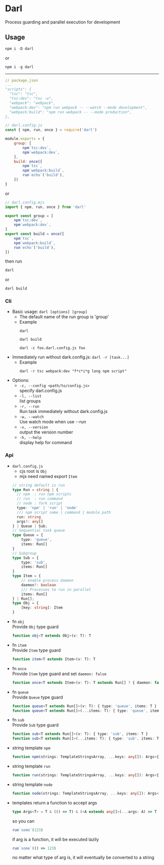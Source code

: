 # Darl
Process guarding and parallel execution for development  

## Usage
```ps1
npm i -D darl
```
or
```ps1
npm i -g darl
```
---
```yaml
// package.json
...
"scripts": {
  "tsc": "tsc",
  "tsc:dev": "tsc -w",
  "webpack": "webpack",
  "webpack:dev": "npm run webpack -- --watch --mode development",
  "webpack:build": "npm run webpack -- --mode production",
},
```
```js
// darl.config.js
const { npm, run, once } = require('darl')

module.exports = {
    group: [
        npm`tsc:dev`,
        npm`webpack:dev`,
    ],
    build: once([
        npm`tsc`,
        npm`webpack:build`,
        run`echo`('build'),
    ])
}
```
or
```js
// darl.config.mjs
import { npm, run, once } from 'darl'

export const group = [
    npm`tsc:dev`,
    npm`webpack:dev`,
]
export const build = once([
    npm`tsc`,
    npm`webpack:build`,
    run`echo`('build'),
])
```
then run
```ps1
darl
```
or
```ps1
darl build
```
### Cli
- Basic usage: `darl [options] [group]`
  * The default name of the run group is 'group'
  - Example
    ```shell
    darl

    darl build

    darl -c foo.darl.config.js foo
    ```
- Immediately run without dark.config.js: `darl -r [task...]`
  - Example 
    ```shell
    darl -r tsc webpack:dev "f*c*i*g long npm script"
    ```
- Options:
  - `-c, --config <path/to/config.js>`  
    specify darl.config.js   
  - `-l, --list`  
    list groups
  - `-r, --run`  
    Run task immediately without dark.config.js
  - `-w, --watch`  
    Use watch mode when use --run
  - `-v, --version`  
    output the version number
  - `-h, --help`  
    display help for command

### Api
- `darl.config.js`
  - cjs root is `Obj`  
  - mjs need named export `Item`  
  ```ts
  // string default is run
  type Run = string | { 
    // npm  : run npm scripts
    // run  : run command
    // node : fork script
    type: 'npm' | 'run' | 'node'
    /// npm script name | command | module path
    run: string
    args?: any[]
  } | Queue | Sub;
  // Sequential task queue
  type Queue = {
      type: 'queue',
      items: Run[]
  }
  // Subgroup
  type Sub = {
      type: 'sub',
      items: Run[]
  }
  type Item = {
      // enable process daemon
      daemon?: boolean
      /// Processes to run in parallel
      items: Run[]
  } | Run[];
  type Obj = {
      [key: string]: Item
  }
  ```
- fn `obj`  
  Provide `Obj` type guard
  ```ts
  function obj<T extends Obj>(v: T): T
  ```
- fn `item`  
  Provide `Item` type guard
  ```ts
  function item<T extends Item>(v: T): T
  ```
- fn `once`  
  Provide `Item` type guard and set `daemon: false`
  ```ts
  function once<T extends Item>(v: T): T extends Run[] ? { daemon: false, items: T } : T & { daemon: false }
  ```
- fn `queue`  
  Provide `Queue` type guard
  ```ts
  function queue<T extends Run[]>(v: T): { type: 'queue', items: T }
  function queue<T extends Run[]>(...items: T): { type: 'queue', items: T }
  ```
- fn `sub`  
  Provide `Sub` type guard
  ```ts
  function sub<T extends Run[]>(v: T): { type: 'sub', items: T }
  function sub<T extends Run[]>(...items: T): { type: 'sub', items: T }
  ```
- string template `npm`
  ```ts
  function npm(strings: TemplateStringsArray, ...keys: any[]): Args<{ type: 'npm'; run: string }>
  ```
- string template `run`
  ```ts
  function run(strings: TemplateStringsArray, ...keys: any[]): Args<{ type: 'run'; run: string }>
  ```
- string template `node`
  ```ts
  function node(strings: TemplateStringsArray, ...keys: any[]): Args<{ type: 'node'; run: string }>
  ```
- templates return a function to accept args  
  ```ts
  type Args<T> = T & (() => T) & (<A extends any[]>(...args: A) => T & { args: A })
  ```
  so you can
  ```ts
  run`some`(123)
  ```
  if arg is a function, it will be executed lazily
  ```ts
  run`some`(() => 123)
  ```
  no matter what type of arg is, it will eventually be converted to a string

